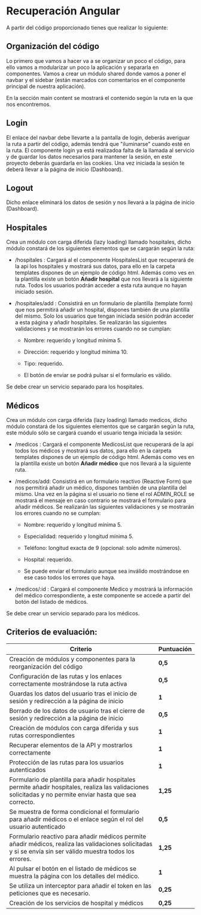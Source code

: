 # Recuperación Angular

A partir del código proporcionado tienes que realizar lo siguiente:

## Organización del código

Lo primero que vamos a hacer va a se organizar un poco el código, para ello vamos a modularizar un poco la aplicación y separarla en componentes. Vamos a crear un módulo shared donde vamos a poner el navbar y el sidebar (están marcados con comentarios en el componente principal de nuestra aplicación).

En la sección main content se mostrará el contenido según la ruta en la que nos encontremos.

## Login

El enlace del navbar debe llevarte a la pantalla de login, deberás averiguar la ruta a partir del código, además tendrá que "iluminarse" cuando esté en la ruta. El componente login ya está realizadoa falta de la llamada al servicio y de guardar los datos necesarios para mantener la sesión, en este proyecto deberás guardarla en las cookies. Una vez iniciada la sesión te deberá llevar a la página de inicio (Dashboard).

## Logout

Dicho enlace eliminará los datos de sesión y nos llevará a la página de inicio (Dashboard).

## Hospitales

Crea un módulo con carga diferida (lazy loading) llamado hospitales, dicho módulo constará de los siguientes elementos que se cargarán según la ruta:

- /hospitales : Cargará al el componente HospitalesList que recuperará de la api los hospitales y mostrará sus datos, para ello en la carpeta templates dispones de un ejemplo de código html. Además como ves en la plantilla existe un botón **Añadir hospital** que nos llevará a la siguiente ruta. Todos los usuarios podrán acceder a esta ruta aunque no hayan iniciado sesión.
  
- /hospitales/add : Consistirá en un formulario de plantilla (template form) que nos permitirá añadir un hospital, dispones también de una plantilla del mismo. Solo los usuarios que tengan iniciada sesión podrán acceder a esta página y añadir hospitales. Se realizarán las siguientes validaciones y se mostrarán los errores cuando no se cumplan:
  
  - Nombre: requerido y longitud mínima 5.
    
  - Dirección: requerido y longitud mínima 10.
    
  - Tipo: requerido.
    
  - El botón de enviar se podrá pulsar si el formulario es válido.
    

Se debe crear un servicio separado para los hospitales.

## Médicos

Crea un módulo con carga diferida (lazy loading) llamado medicos, dicho módulo constará de los siguientes elementos que se cargarán según la ruta, este módulo sólo se cargará cuando el usuario tenga iniciada la sesión:

- /medicos : Cargará el componente MedicosList que recuperará de la api todos los médicos y mostrará sus datos, para ello en la carpeta templates dispones de un ejemplo de código html. Además como ves en la plantilla existe un botón **Añadir médico** que nos llevará a la siguiente ruta.
  
- /medicos/add: Consistirá en un formulario reactivo (Reactive Form) que nos permitirá añadir un médico, dispones también de una plantilla del mismo. Una vez en la página si el usuario no tiene el rol ADMIN_ROLE se mostrará el mensaje en caso contrario se mostrará el formulario para añadir médicos. Se realizarán las siguientes validaciones y se mostrarán los errores cuando no se cumplan:
  
  - Nombre: requerido y longitud mínima 5.
    
  - Especialidad: requerido y longitud mínima 5.
    
  - Teléfono: longitud exacta de 9 (opcional: solo admite números).
    
  - Hospital: requerido.
    
  - Se puede enviar el formulario aunque sea inválido mostrándose en ese caso todos los errores que haya.
    
- /medicos/:id : Cargará el componente Medico y mostrará la información del médico correspondiente, a este componente se accede a partir del botón del listado de médicos.
  

Se debe crear un servicio separado para los médicos.

## Criterios de evaluación:

| Criterio | Puntuación |
| --- | --- |
| Creación de módulos y componentes para la reorganización del código | **0,5** |
| Configuración de las rutas y los enlaces correctamente mostrándose la ruta activa | **0,5** |
| Guardas los datos del usuario tras el inicio de sesión y redirección a la página de inicio | **1** |
| Borrado de los datos de usuario tras el cierre de sesión y redirección a la página de inicio | **0,5** |
| Creación de módulos con carga diferida y sus rutas correspondientes | **1** |
| Recuperar elementos de la API y mostrarlos correctamente | **1** |
| Protección de las rutas para los usuarios autenticados | **1** |
| Formulario de plantilla para añadir hospitales permite añadir hospitales, realiza las validaciones solicitadas y no permite enviar hasta que sea correcto. | **1,25** |
| Se muestra de forma condicional el formulario para añadir médicos o el enlace según el rol del usuario autenticado | **0,5** |
| Formulario reactivo para añadir médicos permite añadir médicos, realiza las validaciones solicitadas y si se envía sin ser válido muestra todos los errores. | **1,25** |
| Al pulsar el botón en el listado de médicos se muestra la página con los detalles del médico. | **1** |
| Se utiliza un interceptor para añadir el token en las peticiones que es necesario. | **0,25** |
| Creación de los servicios de hospital y médicos | **0,25** |
